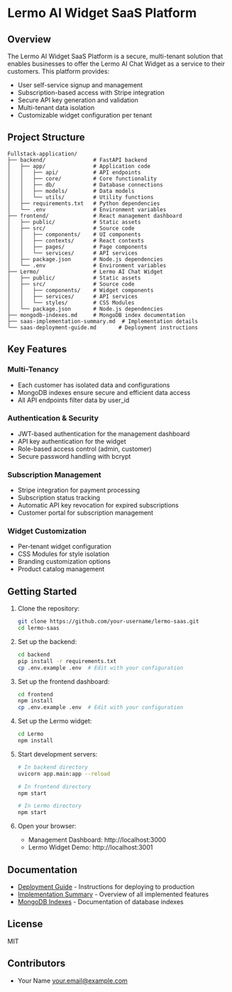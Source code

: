 # Lermo AI Widget SaaS Platform

## Overview

The Lermo AI Widget SaaS Platform is a secure, multi-tenant solution that enables businesses to offer the Lermo AI Chat Widget as a service to their customers. This platform provides:

- User self-service signup and management
- Subscription-based access with Stripe integration
- Secure API key generation and validation
- Multi-tenant data isolation
- Customizable widget configuration per tenant

## Project Structure

```
Fullstack-application/
├── backend/               # FastAPI backend
│   ├── app/               # Application code
│   │   ├── api/           # API endpoints
│   │   ├── core/          # Core functionality
│   │   ├── db/            # Database connections
│   │   ├── models/        # Data models
│   │   └── utils/         # Utility functions
│   ├── requirements.txt   # Python dependencies
│   └── .env               # Environment variables
├── frontend/              # React management dashboard
│   ├── public/            # Static assets
│   ├── src/               # Source code
│   │   ├── components/    # UI components
│   │   ├── contexts/      # React contexts
│   │   ├── pages/         # Page components
│   │   └── services/      # API services
│   ├── package.json       # Node.js dependencies
│   └── .env               # Environment variables
├── Lermo/                 # Lermo AI Chat Widget
│   ├── public/            # Static assets
│   ├── src/               # Source code
│   │   ├── components/    # Widget components
│   │   ├── services/      # API services
│   │   └── styles/        # CSS Modules
│   └── package.json       # Node.js dependencies
├── mongodb-indexes.md     # MongoDB index documentation
├── saas-implementation-summary.md  # Implementation details
└── saas-deployment-guide.md       # Deployment instructions
```

## Key Features

### Multi-Tenancy

- Each customer has isolated data and configurations
- MongoDB indexes ensure secure and efficient data access
- All API endpoints filter data by user_id

### Authentication & Security

- JWT-based authentication for the management dashboard
- API key authentication for the widget
- Role-based access control (admin, customer)
- Secure password handling with bcrypt

### Subscription Management

- Stripe integration for payment processing
- Subscription status tracking
- Automatic API key revocation for expired subscriptions
- Customer portal for subscription management

### Widget Customization

- Per-tenant widget configuration
- CSS Modules for style isolation
- Branding customization options
- Product catalog management

## Getting Started

1. Clone the repository:
   ```bash
   git clone https://github.com/your-username/lermo-saas.git
   cd lermo-saas
   ```

2. Set up the backend:
   ```bash
   cd backend
   pip install -r requirements.txt
   cp .env.example .env  # Edit with your configuration
   ```

3. Set up the frontend dashboard:
   ```bash
   cd frontend
   npm install
   cp .env.example .env  # Edit with your configuration
   ```

4. Set up the Lermo widget:
   ```bash
   cd Lermo
   npm install
   ```

5. Start development servers:
   ```bash
   # In backend directory
   uvicorn app.main:app --reload

   # In frontend directory
   npm start

   # In Lermo directory
   npm start
   ```

6. Open your browser:
   - Management Dashboard: http://localhost:3000
   - Lermo Widget Demo: http://localhost:3001

## Documentation

- [Deployment Guide](./saas-deployment-guide.md) - Instructions for deploying to production
- [Implementation Summary](./saas-implementation-summary.md) - Overview of all implemented features
- [MongoDB Indexes](./mongodb-indexes.md) - Documentation of database indexes

## License

MIT

## Contributors

- Your Name <your.email@example.com> 